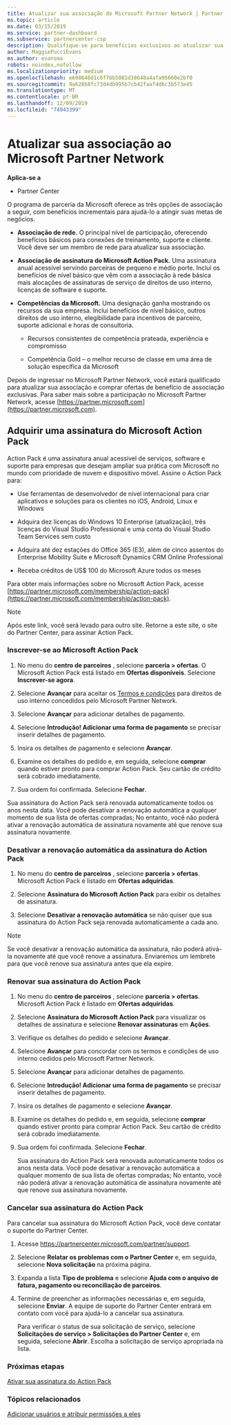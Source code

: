 ```yaml
---
title: Atualizar sua associação do Microsoft Partner Network | Partner Center
ms.topic: article
ms.date: 03/15/2019
ms.service: partner-dashboard
ms.subservice: partnercenter-csp
description: Qualifique-se para benefícios exclusivos ao atualizar sua associação do MPN para uma associação de assinatura do Microsoft Action Pack ou competências da Microsoft.
author: MaggiePucciEvans
ms.author: evansma
robots: noindex,nofollow
ms.localizationpriority: medium
ms.openlocfilehash: e608646d1c6f76b5081d38648a4afa95660e2bf0
ms.sourcegitcommit: 9a628b8fc73d4db995b7cb42faaf4d6c3b573e45
ms.translationtype: MT
ms.contentlocale: pt-BR
ms.lasthandoff: 12/09/2019
ms.locfileid: "74943399"
---
```

# <a name="upgrade-your-microsoft-partner-network-membership"></a>Atualizar sua associação ao Microsoft Partner Network

**Aplica-se a**

-  Partner Center

O programa de parceria da Microsoft oferece as três opções de associação a seguir, com benefícios incrementais para ajudá-lo a atingir suas metas de negócios.

- **Associação de rede.** O principal nível de participação, oferecendo benefícios básicos para conexões de treinamento, suporte e cliente. Você deve ser um membro de rede para atualizar sua associação.

- **Associação de assinatura do Microsoft Action Pack.** Uma assinatura anual acessível servindo parceiras de pequeno e médio porte. Inclui os benefícios de nível básico que vêm com a associação à rede básica mais alocações de assinaturas de serviço de direitos de uso interno, licenças de software e suporte.

- **Competências da Microsoft.** Uma designação ganha mostrando os recursos da sua empresa. Inclui benefícios de nível básico, outros direitos de uso interno, elegibilidade para incentivos de parceiro, suporte adicional e horas de consultoria.

  - Recursos consistentes de competência prateada, experiência e compromisso

  - Competência Gold – o melhor recurso de classe em uma área de solução específica da Microsoft

Depois de ingressar no Microsoft Partner Network, você estará qualificado para atualizar sua associação e comprar ofertas de benefício de associação exclusivas. Para saber mais sobre a participação no Microsoft Partner Network, acesse [https://partner.microsoft.com](https://partner.microsoft.com).


## <a name="purchase-a-microsoft-action-pack-subscription"></a>Adquirir uma assinatura do Microsoft Action Pack

Action Pack é uma assinatura anual acessível de serviços, software e suporte para empresas que desejam ampliar sua prática com Microsoft no mundo com prioridade de nuvem e dispositivo móvel. Assine o Action Pack para:

- Use ferramentas de desenvolvedor de nível internacional para criar aplicativos e soluções para os clientes no iOS, Android, Linux e Windows 

- Adquira dez licenças do Windows 10 Enterprise (atualização), três licenças do Visual Studio Professional e uma conta do Visual Studio Team Services sem custo 

- Adquira até dez estações do Office 365 (E3), além de cinco assentos do Enterprise Mobility Suite e Microsoft Dynamics CRM Online Professional

- Receba créditos de US$ 100 do Microsoft Azure todos os meses

Para obter mais informações sobre no Microsoft Action Pack, acesse [https://partner.microsoft.com/membership/action-pack](https://partner.microsoft.com/membership/action-pack). 

> [!NOTE]  
> Após este link, você será levado para outro site. Retorne a este site, o site do Partner Center, para assinar Action Pack.


### <a name="subscribe-to-microsoft-action-pack"></a>Inscrever-se ao Microsoft Action Pack

1. No menu do **centro de parceiros** , selecione **parceria > ofertas**. O Microsoft Action Pack está listado em **Ofertas disponíveis**. Selecione **Inscrever-se agora**. 

2. Selecione **Avançar** para aceitar os [Termos e condições](https://go.microsoft.com/fwlink/?linkid=842232) para direitos de uso interno concedidos pelo Microsoft Partner Network.  

3. Selecione **Avançar** para adicionar detalhes de pagamento. 

4. Selecione **Introdução! Adicionar uma forma de pagamento** se precisar inserir detalhes de pagamento. 

5. Insira os detalhes de pagamento e selecione **Avançar**.

6. Examine os detalhes do pedido e, em seguida, selecione **comprar** quando estiver pronto para comprar Action Pack. Seu cartão de crédito será cobrado imediatamente.

7. Sua ordem foi confirmada. Selecione **Fechar**.

Sua assinatura do Action Pack será renovada automaticamente todos os anos nesta data. Você pode desativar a renovação automática a qualquer momento de sua lista de ofertas compradas; No entanto, você não poderá ativar a renovação automática de assinatura novamente até que renove sua assinatura novamente. 

### <a name="turn-off-automatic-action-pack-subscription-renewal"></a>Desativar a renovação automática da assinatura do Action Pack

1. No menu do **centro de parceiros** , selecione **parceria > ofertas**. Microsoft Action Pack é listado em **Ofertas adquiridas**.

2. Selecione **Assinatura do Microsoft Action Pack** para exibir os detalhes de assinatura. 

3. Selecione **Desativar a renovação automática** se não quiser que sua assinatura do Action Pack seja renovada automaticamente a cada ano. 

> [!NOTE]  
> Se você desativar a renovação automática da assinatura, não poderá ativá-la novamente até que você renove a assinatura. Enviaremos um lembrete para que você renove sua assinatura antes que ela expire.


### <a name="renew-your-action-pack-subscription"></a>Renovar sua assinatura do Action Pack

1. No menu do **centro de parceiros** , selecione **parceria > ofertas**. Microsoft Action Pack é listado em **Ofertas adquiridas**.

2. Selecione **Assinatura do Microsoft Action Pack** para visualizar os detalhes de assinatura e selecione **Renovar assinaturas** em **Ações**.  

3. Verifique os detalhes do pedido e selecione **Avançar**.

4. Selecione **Avançar** para concordar com os termos e condições de uso interno cedidos pelo Microsoft Partner Network.  

5. Selecione **Avançar** para adicionar detalhes de pagamento. 

6. Selecione **Introdução! Adicionar uma forma de pagamento** se precisar inserir detalhes de pagamento. 

7. Insira os detalhes de pagamento e selecione **Avançar**.

8. Examine os detalhes do pedido e, em seguida, selecione **comprar** quando estiver pronto para comprar Action Pack. Seu cartão de crédito será cobrado imediatamente.

9. Sua ordem foi confirmada. Selecione **Fechar**.

    Sua assinatura do Action Pack será renovada automaticamente todos os anos nesta data. Você pode desativar a renovação automática a qualquer momento de sua lista de ofertas compradas; No entanto, você não poderá ativar a renovação automática de assinatura novamente até que renove sua assinatura novamente. 


### <a name="cancel-your-action-pack-subscription"></a>Cancelar sua assinatura do Action Pack

Para cancelar sua assinatura do Microsoft Action Pack, você deve contatar o suporte do Partner Center.

1. Acesse https://partnercenter.microsoft.com/partner/support.

2. Selecione **Relatar os problemas com o Partner Center** e, em seguida, selecione **Nova solicitação** na próxima página.

3. Expanda a lista **Tipo de problema** e selecione **Ajuda com o arquivo de fatura, pagamento ou reconciliação de parceiros**. 

4. Termine de preencher as informações necessárias e, em seguida, selecione **Enviar**. A equipe de suporte do Partner Center entrará em contato com você para ajudá-lo a cancelar sua assinatura.

    Para verificar o status de sua solicitação de serviço, selecione **Solicitações de serviço > Solicitações do Partner Center** e, em seguida, selecione **Abrir**. Escolha a solicitação de serviço apropriada na lista.  

 
### <a name="next-steps"></a>Próximas etapas

[Ativar sua assinatura do Action Pack](manage-your-partner-network-benefits.md)


### <a name="related-topics"></a>Tópicos relacionados

[Adicionar usuários e atribuir permissões a eles](create-user-accounts-and-set-permissions.md)





